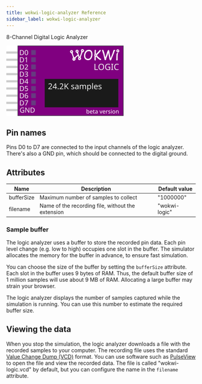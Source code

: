 ```yaml
---
title: wokwi-logic-analyzer Reference
sidebar_label: wokwi-logic-analyzer
---
```


8-Channel Digital Logic Analyzer

![Logic Analyzer](wokwi-logic-analyzer.svg)

## Pin names

Pins D0 to D7 are connected to the input channels of the logic analyzer. There's also a GND pin, which should be connected to the digital ground.

## Attributes

| Name       | Description                                       | Default value |
| ---------- | ------------------------------------------------- | ------------- |
| bufferSize | Maximum number of samples to collect              | "1000000"     |
| filename   | Name of the recording file, without the extension | "wokwi-logic" |

### Sample buffer

The logic analyzer uses a buffer to store the recorded pin data. Each pin level change (e.g. low to high) occupies one slot in the buffer. The simulator allocates
the memory for the buffer in advance, to ensure fast simulation.

You can choose the size of the buffer by setting the `bufferSize` attribute. Each slot in the buffer uses 9 bytes of RAM. Thus, the default buffer size of 1 million
samples will use about 9 MB of RAM. Allocating a large buffer may strain your browser.

The logic analyzer displays the number of samples captured while the simulation is running. You can use this number to estimate the required buffer size.

## Viewing the data

When you stop the simulation, the logic analyzer downloads a file with the recorded samples to your computer. The recording file uses the standard [Value Change Dump (VCD)](https://en.wikipedia.org/wiki/Value_change_dump) format. You can use software such as [PulseView](https://sigrok.org/wiki/Downloads) to open the file and view the recorded data. The file is called "wokwi-logic.vcd" by default, but you can configure the name in the `filename` attribute.
